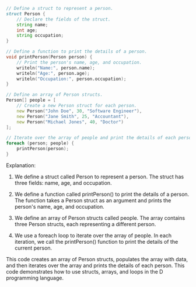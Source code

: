```d
// Define a struct to represent a person.
struct Person {
    // Declare the fields of the struct.
    string name;
    int age;
    string occupation;
}

// Define a function to print the details of a person.
void printPerson(Person person) {
    // Print the person's name, age, and occupation.
    writeln("Name:", person.name);
    writeln("Age:", person.age);
    writeln("Occupation:", person.occupation);
}

// Define an array of Person structs.
Person[] people = [
    // Create a new Person struct for each person.
    new Person("John Doe", 30, "Software Engineer"),
    new Person("Jane Smith", 25, "Accountant"),
    new Person("Michael Jones", 40, "Doctor")
];

// Iterate over the array of people and print the details of each person.
foreach (person; people) {
    printPerson(person);
}
```

Explanation:

1. We define a struct called Person to represent a person. The struct has three fields: name, age, and occupation.

2. We define a function called printPerson() to print the details of a person. The function takes a Person struct as an argument and prints the person's name, age, and occupation.

3. We define an array of Person structs called people. The array contains three Person structs, each representing a different person.

4. We use a foreach loop to iterate over the array of people. In each iteration, we call the printPerson() function to print the details of the current person.

This code creates an array of Person structs, populates the array with data, and then iterates over the array and prints the details of each person. This code demonstrates how to use structs, arrays, and loops in the D programming language.
